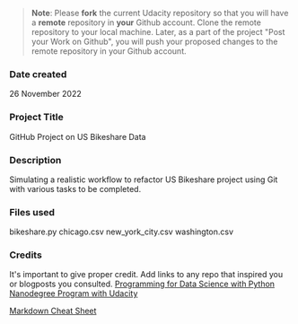 >**Note**: Please **fork** the current Udacity repository so that you will have a **remote** repository in **your** Github account. Clone the remote repository to your local machine. Later, as a part of the project "Post your Work on Github", you will push your proposed changes to the remote repository in your Github account.

### Date created
26 November 2022

### Project Title
GitHub Project on US Bikeshare Data

### Description
Simulating a realistic workflow to refactor US Bikeshare project using Git with various tasks to be completed.

### Files used
bikeshare.py
chicago.csv
new_york_city.csv
washington.csv

### Credits
It's important to give proper credit. Add links to any repo that inspired you or blogposts you consulted.
[Programming for Data Science with Python Nanodegree Program with Udacity](https://www.udacity.com/)  
  
[Markdown Cheat Sheet](https://www.markdownguide.org/cheat-sheet/)

